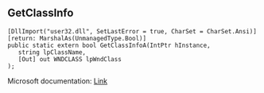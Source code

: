 ## GetClassInfo

```
[DllImport("user32.dll", SetLastError = true, CharSet = CharSet.Ansi)] [return: MarshalAs(UnmanagedType.Bool)]
public static extern bool GetClassInfoA(IntPtr hInstance,
   string lpClassName,
   [Out] out WNDCLASS lpWndClass
);
```

Microsoft documentation: [Link](https://docs.microsoft.com/en-us/windows/win32/api/winuser/nf-winuser-getclassinfoa)
